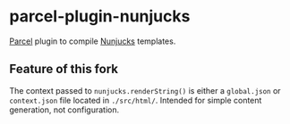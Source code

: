 # parcel-plugin-nunjucks
[Parcel](https://parceljs.org/) plugin to compile [Nunjucks](https://mozilla.github.io/nunjucks/) templates.

## Feature of this fork
The context passed to `nunjucks.renderString()` is either a `global.json` or `context.json` file located in `./src/html/`. Intended for simple content generation, not configuration.
